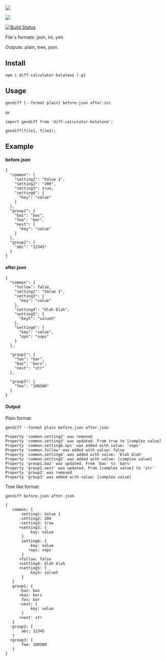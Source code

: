 <a href="https://codeclimate.com/github/AlexandrKoliukh/project-lvl2-s475/maintainability"><img src="https://api.codeclimate.com/v1/badges/f16b941d1ec06909440f/maintainability" /></a>

<a href="https://codeclimate.com/github/AlexandrKoliukh/project-lvl2-s475/test_coverage"><img src="https://api.codeclimate.com/v1/badges/f16b941d1ec06909440f/test_coverage" /></a>

[![Build Status](https://travis-ci.org/AlexandrKoliukh/project-lvl2-s475.svg?branch=master)](https://travis-ci.org/AlexandrKoliukh/project-lvl2-s475)


File`s formats: json, ini, yml.

Outputs: plain, tree, json.

<h2>Install</h2>

    npm i diff-calculator-kolalexo [-g]

<h2>Usage</h2>

    gendiff [--format plain] before.json after.ini
  
or

    import gendiff from 'diff-calculator-kolalexo';
  
    gendiff(file1, file2);
    
<h2>Example</h2>

<h4>before.json</h4>

    {
      "common": {
        "setting1": "Value 1",
        "setting2": "200",
        "setting3": true,
        "setting6": {
          "key": "value"
        }
      },
      "group1": {
        "baz": "bas",
        "foo": "bar",
        "nest": {
          "key": "value"
        }
      },
      "group2": {
        "abc": "12345"
      }
    }
    
<h4>after.json</h4>

    {
      "common": {
        "follow": false,
        "setting1": "Value 1",
        "setting3": {
          "key": "value"
        },
        "setting4": "blah blah",
        "setting5": {
          "key5": "value5"
        },
        "setting6": {
          "key": "value",
          "ops": "vops"
        }
      },
    
      "group1": {
        "foo": "bar",
        "baz": "bars",
        "nest": "str"
      },
    
      "group3": {
        "fee": "100500"
      }
    }
    
<h4>Output</h4>

Plain format:

    gendiff --format plain before.json after.json
    
    Property 'common.setting2' was removed
    Property 'common.setting3' was updated. From true to [complex value]
    Property 'common.setting6.ops' was added with value: 'vops'
    Property 'common.follow' was added with value: false
    Property 'common.setting4' was added with value: 'blah blah'
    Property 'common.setting5' was added with value: [complex value]
    Property 'group1.baz' was updated. From 'bas' to 'bars'
    Property 'group1.nest' was updated. From [complex value] to 'str'
    Property 'group2' was removed
    Property 'group3' was added with value: [complex value]

Tree like format:

    gendiff before.json after.json
    
    {
       common: {
           setting1: Value 1
          -setting2: 200
          -setting3: true
          +setting3: {
               key: value
           }
           setting6: {
               key: value
              +ops: vops
           }
          +follow: false
          +setting4: blah blah
          +setting5: {
               key5: value5
           }
       }
       group1: {
          -baz: bas
          +baz: bars
           foo: bar
          -nest: {
               key: value
           }
          +nest: str
       }
      -group2: {
           abc: 12345
       }
      +group3: {
           fee: 100500
       }
    }




